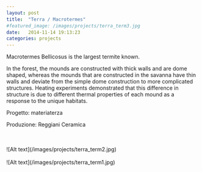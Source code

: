 ```yaml
---
layout: post
title:  "Terra / Macrotermes"
#featured_image: /images/projects/terra_term3.jpg
date:   2014-11-14 19:13:23
categories: projects
---
```


Macrotermes Bellicosus is the largest termite known.

In the forest, the mounds are constructed with thick walls and are dome shaped, whereas the mounds that are constructed in the savanna have thin walls and deviate from the simple dome construction to more complicated structures. Heating experiments demonstrated that this difference in structure is due to different thermal properties of each mound as a response to the unique habitats.

Progetto: materiaterza  

Produzione: Reggiani Ceramica  

<br>
<br>
![Alt text](/images/projects/terra_term2.jpg)
<br>
<br>
![Alt text](/images/projects/terra_term1.jpg)
